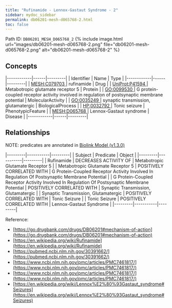 ```yaml
---
title: "Rufinamide - Lennox-Gastaut Syndrome - 2"
sidebar: mydoc_sidebar
permalink: db06201-mesh-d065768-2.html
toc: false 
---
```



Path ID: `DB06201_MESH_D065768_2`
{% include image.html url="images/db06201-mesh-d065768-2.png" file="db06201-mesh-d065768-2.png" alt="db06201-mesh-d065768-2" %}

## Concepts

|------------|------|---------|
| Identifier | Name | Type    |
|------------|------|---------|
| <a href="https://identifiers.org/MESH:C079703">MESH:C079703 </a> | rufinamide | Drug |
| <a href="https://identifiers.org/UniProt:P41594">UniProt:P41594 </a> | Metabotropic glutamate receptor 5 | Protein |
| <a href="https://identifiers.org/GO:0099530">GO:0099530 </a> | G protein-coupled receptor activity involved in regulation of postsynaptic membrane potential | MolecularActivity |
| <a href="https://identifiers.org/GO:0035249">GO:0035249 </a> | synaptic transmission, glutamatergic | BiologicalProcess |
| <a href="https://identifiers.org/HP:0032792">HP:0032792 </a> | Tonic seizure | PhenotypicFeature |
| <a href="https://identifiers.org/MESH:D065768">MESH:D065768 </a> | Lennox-Gastaut syndrome | Disease |
|------------|------|---------|

## Relationships


NOTE: predicates are annotated in <a href="https://github.com/biolink/biolink-model/releases/tag/v1.3.0">Biolink Model (v1.3.0)</a>

|---------|-----------|---------|
| Subject | Predicate | Object  |
|---------|-----------|---------|
| Rufinamide | DECREASES ACTIVITY OF | Metabotropic Glutamate Receptor 5 |
| Metabotropic Glutamate Receptor 5 | POSITIVELY CORRELATED WITH | G Protein-Coupled Receptor Activity Involved In Regulation Of Postsynaptic Membrane Potential |
| G Protein-Coupled Receptor Activity Involved In Regulation Of Postsynaptic Membrane Potential | POSITIVELY CORRELATED WITH | Synaptic Transmission, Glutamatergic |
| Synaptic Transmission, Glutamatergic | POSITIVELY CORRELATED WITH | Tonic Seizure |
| Tonic Seizure | POSITIVELY CORRELATED WITH | Lennox-Gastaut Syndrome |
|---------|-----------|---------|

Reference: 
  - [https://go.drugbank.com/drugs/DB06201#mechanism-of-action](https://go.drugbank.com/drugs/DB06201#mechanism-of-action)
  - [https://en.wikipedia.org/wiki/Rufinamide](https://en.wikipedia.org/wiki/Rufinamide)
  - [https://pubmed.ncbi.nlm.nih.gov/30391662/](https://pubmed.ncbi.nlm.nih.gov/30391662/)
  - [https://www.ncbi.nlm.nih.gov/pmc/articles/PMC7461817/](https://www.ncbi.nlm.nih.gov/pmc/articles/PMC7461817/)
  - [https://www.ncbi.nlm.nih.gov/pmc/articles/PMC7461817/](https://www.ncbi.nlm.nih.gov/pmc/articles/PMC7461817/)
  - [https://en.wikipedia.org/wiki/Lennox%E2%80%93Gastaut_syndrome#Seizures](https://en.wikipedia.org/wiki/Lennox%E2%80%93Gastaut_syndrome#Seizures)
